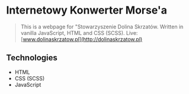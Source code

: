 # Internetowy Konwerter Morse'a
> This is a webpage for "Stowarzyszenie Dolina Skrzatów. Written in vanilla JavaScript, HTML and CSS (SCSS). 
> Live: [www.dolinaskrzatow.pl](http://dolinaskrzatow.pl)


## Technologies
- HTML
- CSS (SCSS)
- JavaScript



